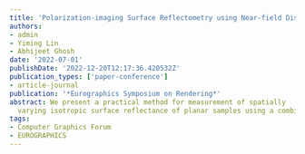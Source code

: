 ```yaml
---
title: 'Polarization-imaging Surface Reflectometry using Near-field Display'
authors:
- admin
- Yiming Lin
- Abhijeet Ghosh
date: '2022-07-01'
publishDate: '2022-12-20T12:17:36.420532Z'
publication_types: ['paper-conference']
- article-journal
publication: '*Eurographics Symposium on Rendering*'
abstract: We present a practical method for measurement of spatially
  varying isotropic surface reflectance of planar samples using a combination of single-view polarization imaging and near-field display illumination. Unlike previous works that have required multiview imaging or more complex polarization measurements, our method requires only three linear polarizer measurements from a single viewpoint for estimating diffuse and specular albedo and spatially varying specular roughness. We obtain high-quality estimate of the surface normal with two additional polarized measurements under a gradient illumination pattern. Our approach enables high-quality renderings of planar surfaces while reducing measurements to a near-optimal number for the estimated SVBRDF parameters.'
tags:
- Computer Graphics Forum
- EUROGRAPHICS
---
```

